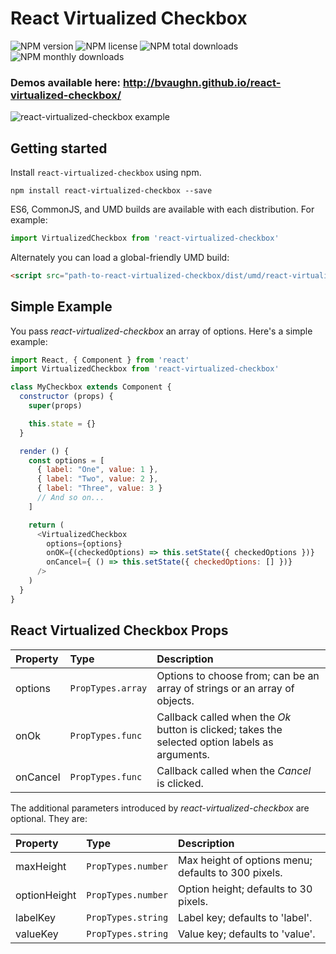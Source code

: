 # React Virtualized Checkbox

![NPM version](https://img.shields.io/npm/v/react-virtualized-checkbox.svg?style=flat)
![NPM license](https://img.shields.io/npm/l/react-virtualized-checkbox.svg?style=flat)
![NPM total downloads](https://img.shields.io/npm/dt/react-virtualized-checkbox.svg?style=flat)
![NPM monthly downloads](https://img.shields.io/npm/dm/react-virtualized-checkbox.svg?style=flat)

### Demos available here: http://bvaughn.github.io/react-virtualized-checkbox/

![react-virtualized-checkbox example](https://cloud.githubusercontent.com/assets/29597/14285960/46d733a6-fb02-11e5-884a-e349eb462704.gif)

## Getting started

Install `react-virtualized-checkbox` using npm.

```shell
npm install react-virtualized-checkbox --save
```

ES6, CommonJS, and UMD builds are available with each distribution.
For example:

```js
import VirtualizedCheckbox from 'react-virtualized-checkbox'
```

Alternately you can load a global-friendly UMD build:

```html
<script src="path-to-react-virtualized-checkbox/dist/umd/react-virtualized-checkbox.js"></script>
```

## Simple Example

You pass _react-virtualized-checkbox_ an array of options. Here's a simple example:

```js
import React, { Component } from 'react'
import VirtualizedCheckbox from 'react-virtualized-checkbox'

class MyCheckbox extends Component {
  constructor (props) {
    super(props)

    this.state = {}
  }

  render () {
    const options = [
      { label: "One", value: 1 },
      { label: "Two", value: 2 },
      { label: "Three", value: 3 }
      // And so on...
    ]

    return (
      <VirtualizedCheckbox
        options={options}
        onOK={(checkedOptions) => this.setState({ checkedOptions })}
        onCancel={ () => this.setState({ checkedOptions: [] })}
      />
    )
  }
}
```

## React Virtualized Checkbox Props

| Property | Type | Description |
|:---|:---|:---|
| options | `PropTypes.array` | Options to choose from; can be an array of strings or an array of objects. |
| onOk | `PropTypes.func` | Callback called when the _Ok_ button is clicked; takes the selected option labels as arguments. |
| onCancel | `PropTypes.func` | Callback called when the _Cancel_ is clicked. |

The additional parameters introduced by _react-virtualized-checkbox_ are optional. They are:

| Property | Type | Description |
|:---|:---|:---|
| maxHeight | `PropTypes.number` | Max height of options menu; defaults to 300 pixels. |
| optionHeight | `PropTypes.number` | Option height; defaults to 30 pixels. |
| labelKey | `PropTypes.string` | Label key; defaults to 'label'. |
| valueKey | `PropTypes.string` | Value key; defaults to 'value'. |
